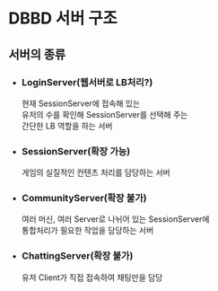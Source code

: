 # DBBD 서버 구조

## 서버의 종류
- ### LoginServer(웹서버로 LB처리?)
  현재 SessionServer에 접속해 있는  
  유저의 수를 확인해 SessionServer를 선택해 주는  
  간단한 LB 역할을 하는 서버
- ### SessionServer(확장 가능)
  게임의 실질적인 컨텐츠 처리를 담당하는 서버
- ### CommunityServer(확장 불가)
  여러 머신, 여러 Server로 나뉘어 있는 SessionServer에  
  통합처리가 필요한 작업을 담당하는 서버
- ### ChattingServer(확장 불가)
  유저 Client가 직접 접속하여 채팅만을 담당
